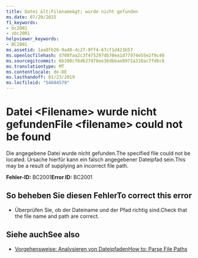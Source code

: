```yaml
---
title: Datei &lt;Filename&gt; wurde nicht gefunden
ms.date: 07/20/2015
f1_keywords:
- bc2001
- vbc2001
helpviewer_keywords:
- BC2001
ms.assetid: 1aa8fb26-9a48-4c27-9ff4-67cf1d423b57
ms.openlocfilehash: d708faa2c3f475297db70ea1d77974e55e2f9c48
ms.sourcegitcommit: 6b308cf6d627d78ee36dbbae8972a310ac7fd6c8
ms.translationtype: MT
ms.contentlocale: de-DE
ms.lasthandoff: 01/23/2019
ms.locfileid: "54684579"
---
```

# <a name="file-ltfilenamegt-could-not-be-found"></a><span data-ttu-id="23023-102">Datei &lt;Filename&gt; wurde nicht gefunden</span><span class="sxs-lookup"><span data-stu-id="23023-102">File &lt;filename&gt; could not be found</span></span>
<span data-ttu-id="23023-103">Die angegebene Datei wurde nicht gefunden.</span><span class="sxs-lookup"><span data-stu-id="23023-103">The specified file could not be located.</span></span> <span data-ttu-id="23023-104">Ursache hierfür kann ein falsch angegebener Dateipfad sein.</span><span class="sxs-lookup"><span data-stu-id="23023-104">This may be a result of supplying an incorrect file path.</span></span>  
  
 <span data-ttu-id="23023-105">**Fehler-ID:** BC2001</span><span class="sxs-lookup"><span data-stu-id="23023-105">**Error ID:** BC2001</span></span>  
  
## <a name="to-correct-this-error"></a><span data-ttu-id="23023-106">So beheben Sie diesen Fehler</span><span class="sxs-lookup"><span data-stu-id="23023-106">To correct this error</span></span>  
  
-   <span data-ttu-id="23023-107">Überprüfen Sie, ob der Dateiname und der Pfad richtig sind.</span><span class="sxs-lookup"><span data-stu-id="23023-107">Check that the file name and path are correct.</span></span>  
  
## <a name="see-also"></a><span data-ttu-id="23023-108">Siehe auch</span><span class="sxs-lookup"><span data-stu-id="23023-108">See also</span></span>
- [<span data-ttu-id="23023-109">Vorgehensweise: Analysieren von Dateipfaden</span><span class="sxs-lookup"><span data-stu-id="23023-109">How to: Parse File Paths</span></span>](../../visual-basic/developing-apps/programming/drives-directories-files/how-to-parse-file-paths.md)
